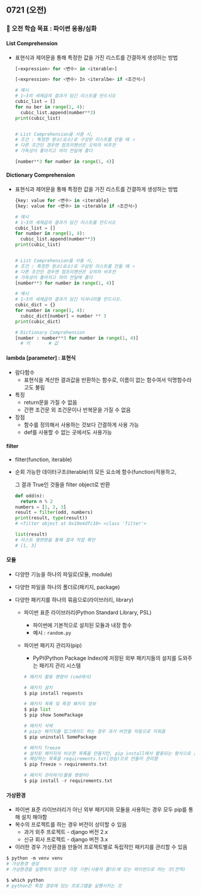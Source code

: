 ## 0721 (오전)

### 🎯 오전 학습 목표 : 파이썬 응용/심화

#### List Comprehension

- 표현식과 제어문을 통해 특정한 값을 가진 리스트를 간결하게 생성하는 방법

  ```python
  [<expression> for <변수> in <iterable>]
  
  [<expression> for <변수> In <iteralbe> if <조건식>]
  ```

  ```python
  # 예시
  # 1~3의 세제곱의 결과가 담긴 리스트를 만드시오
  cubic_list = []
  for nu ber in range(1, 4):
    cubic_list.append(number**3)
  print(cubic_list)
  
  
  # List Comprehension을 사용 시,
  # 조건 : 특정한 원소(요소)로 구성된 리스트를 만들 때 ⭐️
  # 다른 조건인 경우엔 컴프리헨션은 오히려 비추천
  # 가독성이 좋아지고 의미 전달에 좋다
  
  [number**3 for number in range(1, 4)]
  ```



#### Dictionary Comprehension

- 표현식과 제어문을 통해 특정한 값을 가진 리스트를 간결하게 생성하는 방법

  ```python
  {key: value for <변수> in <iterable}
  {key: value for <변수> in <iterable if <조건식>}
  ```

  ```python
  # 예시
  # 1~3의 세제곱의 결과가 담긴 리스트를 만드시오
  cubic_list = []
  for number in range(1, 4):
    cubic_list.append(number**3)
  print(cubic_list)
  
  
  # List Comprehension을 사용 시,
  # 조건 : 특정한 원소(요소)로 구성된 리스트를 만들 때 ⭐️
  # 다른 조건인 경우엔 컴프리헨션은 오히려 비추천
  # 가독성이 좋아지고 의미 전달에 좋다
  [number**3 for number in range(1, 4)]
  ```
  
  ```python
  # 예시
  # 1~3의 세제곱의 결과가 담긴 딕셔너리를 만드시오.
  cubic_dict = {}
  for number in range(1, 4):
    cubic_dict[number] = number ** 3 
  print(cubic_dict)
  
  # Dictionary Comprehension
  [number : number**3 for number in range(1, 4)]
    # 키       # 값
  ```



#### lambda [parameter] : 표현식

- 람다함수
  - 표현식을 계산한 결과값을 반환하는 함수로, 이름이 없는 함수여서 익명함수라고도 불림
- 특징
  - return문을 가질 수 없음
  - 간편 조건문 외 조건문이나 반복문을 가질 수 없음
- 장점
  - 함수를 정의해서 사용하는 것보다 간결하게 사용 가능
  - def를 사용할 수 없는 곳에서도 사용가능




#### filter

- filter(function, iterable)

- 순회 가능한 데이터구조(iterable)의 모든 요소에 함수(function)적용하고, 

  그 결과 True인 것들을 filter object로 반환

  ```python
  def odd(n):
    return n % 2
  numbers = [1, 2, 3]
  result = filter(odd, numbers)
  print(result, type(result))
  # <filter object at 0x10e4dfc10> <class 'filter'>
  
  list(result)
  # 리스트 형변환을 통해 결과 직접 확인
  # [1, 3]
  ```

  

#### 모듈

- 다양한 기능을 하나의 파일로(모듈, module)

- 다양한 파일을 하나의 폴더로(패키지, package)

- 다양한 패키지를 하나의 묶음으로(라이브러리, library)

  - 파이썬 표준 라이브러리(Python Standard Library, PSL)

    - 파이썬에 기본적으로 설치된 모듈과 내장 함수
    - 예시 : `random.py`
  
  - 파이썬 패키지 관리자(pip)
  
    - PyPI(Python Package Index)에 저장된 외부 패키지들의 설치를 도와주는 패키지 관리 시스템

    ```python
    # 패키지 활용 명령어 (cmd에서)
    
    # 패키지 설치
    $ pip install requests
    
    # 패키지 목록 및 특정 패키지 정보
    $ pip list
    $ pip show SomePackage
    
    # 패키지 삭제
    # pip는 패키지를 업그레이드 하는 경우 과거 버전을 자동으로 지워줌
    $ pip uninstall SomePackage
    
    # 패키지 freeze
    # 설치된 패키지의 비슷한 목록을 만들지만, pip install에서 활용되는 형식으로 출력
    # 해당하는 목록을 requirements.txt(관습)으로 만들어 관리함
    $ pip freeze > requirements.txt
    
    # 패키지 관리하기(활용 명령어)
    $ pip install -r requirements.txt
    ```
  



#### 가상환경

- 파이썬 표준 라이브러리가 아닌 외부 패키지와 모듈을 사용하는 경우 모두 pip를 통해 설치 해야함
- 복수의 프로젝트를 하는 경우 버전이 상이할 수 있음
  - 과거 외주 프로젝트 - django 버전 2.x
  - 신규 회사 프로젝트 - django 버전 3.x
- 이러한 경우 가상환경을 만들어 프로젝트별로 독립적인 패키지를 관리할 수 있음

```python
$ python -m venv venv 
# 가상환경 생성
# 가상환경을 실행하지 않으면 가장 기본(사용자 폴더)에 있는 파이썬으로 하는 것(전역)

$ which python
# python은 특정 경로에 있는 프로그램을 실행시키는 것
```
